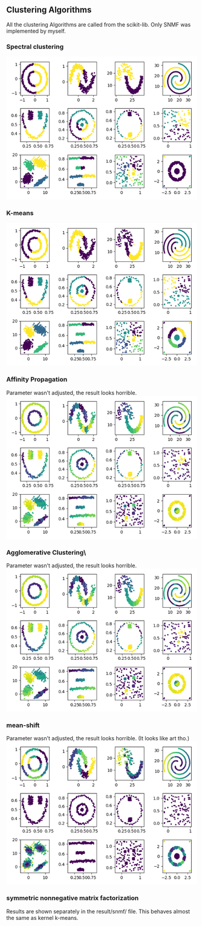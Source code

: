 ## Clustering Algorithms
All the clustering Algorithms are called from the scikit-lib.  Only SNMF was implemented by myself.

### Spectral clustering
![alt text](https://github.com/rio26/clustering/blob/master/clustering/result/spectral_clustering_12.png)

### K-means
![alt text](https://github.com/rio26/clustering/blob/master/clustering/result/k_means_12.png)

### Affinity Propagation
Parameter wasn't adjusted, the result looks horrible.
![alt text](https://github.com/rio26/clustering/blob/master/clustering/result/affinity_propagation_12.png)

### Agglomerative Clustering\
Parameter wasn't adjusted, the result looks horrible.
![alt text](https://github.com/rio26/clustering/blob/master/clustering/result/agglomerative_clustering_12.png)

### mean-shift
Parameter wasn't adjusted, the result looks horrible.  (It looks like art tho.)
![alt text](https://github.com/rio26/clustering/blob/master/clustering/result/mean_shift_bd0.5_12.png)

### symmetric nonnegative matrix factorization
Results are shown separately in the result/snmf/ file.
This behaves almost the same as kernel k-means.